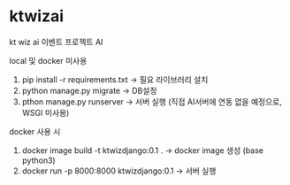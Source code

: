 # ktwizai
kt wiz ai 이벤트 프로젝트 AI 

local 및 docker 미사용
1. pip install -r requirements.txt
-> 필요 라이브러리 설치
2. python manage.py migrate
-> DB설정
3. pthon manage.py runserver
-> 서버 실행 (직접 AI서버에 연동 없을 예정으로, WSGI 미사용)

docker 사용 시
1. docker image build -t ktwizdjango:0.1 .
-> docker image 생성 (base python3)
2. docker run -p 8000:8000 ktwizdjango:0.1
-> 서버 실행
